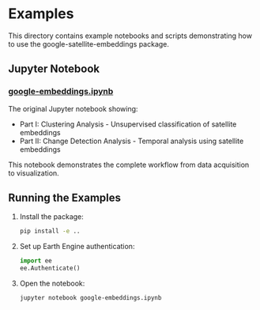 # Examples

This directory contains example notebooks and scripts demonstrating how to use the google-satellite-embeddings package.

## Jupyter Notebook

### [google-embeddings.ipynb](google-embeddings.ipynb)

The original Jupyter notebook showing:
- Part I: Clustering Analysis - Unsupervised classification of satellite embeddings
- Part II: Change Detection Analysis - Temporal analysis using satellite embeddings

This notebook demonstrates the complete workflow from data acquisition to visualization.

## Running the Examples

1. Install the package:
   ```bash
   pip install -e ..
   ```

2. Set up Earth Engine authentication:
   ```python
   import ee
   ee.Authenticate()
   ```

3. Open the notebook:
   ```bash
   jupyter notebook google-embeddings.ipynb
   ```
